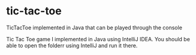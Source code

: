 # tic-tac-toe
TicTacToe implemented in Java that can be played through the console


Tic Tac Toe game I implemented in Java using IntelliJ IDEA. You should be able to open the folderr using IntelliJ and run it there. 
